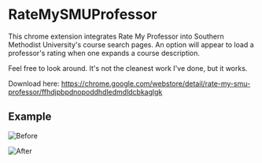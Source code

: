 # RateMySMUProfessor
This chrome extension integrates Rate My Professor into Southern Methodist University's course search pages. An option will appear to load a professor's rating when one expands a course description.

Feel free to look around. It's not the cleanest work I've done, but it works. 

Download here: https://chrome.google.com/webstore/detail/rate-my-smu-professor/ffhdjpbpdnopoddhdledmdldcbkaglgk

## Example
![Before](https://lh3.googleusercontent.com/AtYxnyoBmbUEqR0FjaLMZX9LRoknnGIhnxfGy0Uk9AQrnzdIrW92Y3fEfuSTfcWdRfzHKf4DnKmB_sgNZjbngn1btQ8=w640-h400-e365-rj-sc0x00ffffff)

![After](https://lh3.googleusercontent.com/MxT5zu9uRT-JyGNNFcDIwTXF7tALPMsD4afk6OrEoKKm0LNi5cyOHGDv_i2mOKALJ52TKVCqGcfdOu5vENJB2UCz-Q=w640-h400-e365-rj-sc0x00ffffff)
